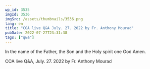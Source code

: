 ```yaml
---
wp_id: 3535
imgId: 3536
imgSrc: /assets/thumbnails/3536.png
lang: en
title: "COA live Q&A July. 27. 2022 by Fr. Anthony Mourad"
pubDate: 2022-07-27T23:31:38
tags: ["q&a"]
---
```


<!-- page: 6 -->

<p>In the name of the Father, the Son and the Holy spirit one God Amen.</p>
<p>COA live Q&A, July. 27. 2022 by Fr. Anthony Mourad</p>
